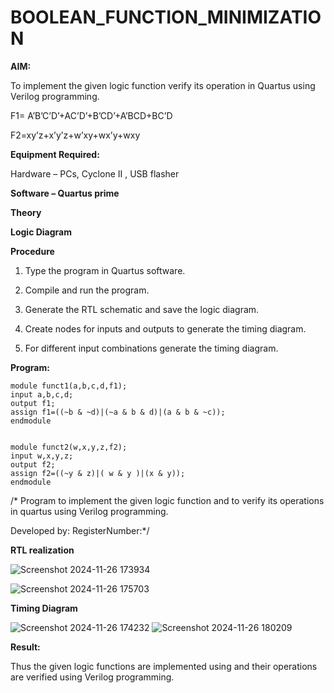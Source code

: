 # BOOLEAN_FUNCTION_MINIMIZATION

**AIM:**

To implement the given logic function verify its operation in Quartus using Verilog programming.

F1= A’B’C’D’+AC’D’+B’CD’+A’BCD+BC’D 

F2=xy’z+x’y’z+w’xy+wx’y+wxy

**Equipment Required:**

Hardware – PCs, Cyclone II , USB flasher

**Software – Quartus prime**

**Theory**

**Logic Diagram**

**Procedure**

1.	Type the program in Quartus software.

2.	Compile and run the program.

3.	Generate the RTL schematic and save the logic diagram.

4.	Create nodes for inputs and outputs to generate the timing diagram.

5.	For different input combinations generate the timing diagram.


**Program:**
```
module funct1(a,b,c,d,f1);
input a,b,c,d;
output f1;
assign f1=((~b & ~d)|(~a & b & d)|(a & b & ~c));
endmodule


module funct2(w,x,y,z,f2);
input w,x,y,z;
output f2;
assign f2=((~y & z)|( w & y )|(x & y));
endmodule
```
/* Program to implement the given logic function and to verify its operations in quartus using Verilog programming. 

Developed by: RegisterNumber:*/


**RTL realization**

![Screenshot 2024-11-26 173934](https://github.com/user-attachments/assets/1f4d7f6b-9334-4438-8bec-f3fba5c7f756)

![Screenshot 2024-11-26 175703](https://github.com/user-attachments/assets/8e376d2b-d837-480f-b78c-0bc0802bbb43)


**Timing Diagram**

![Screenshot 2024-11-26 174232](https://github.com/user-attachments/assets/ffb5f7a4-dc01-4d06-aba9-9597898d5317)
![Screenshot 2024-11-26 180209](https://github.com/user-attachments/assets/f2c4173b-8b84-4e96-81d9-e34006458db1)


**Result:**

Thus the given logic functions are implemented using and their operations are verified using Verilog programming.

